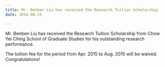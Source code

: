 ```yaml
---
title: Mr. Benben Liu has received the Research Tuition Scholarship
date: 2014-08-25

---
```

Mr. Benben Liu has received the Research Tuition Scholarship from Chow Yei Ching School of Graduate Studies for his outstanding research performance.

<!--more-->

The tuition fee for the period from Apr. 2015 to Aug. 2015 will be waived. Congratulations!